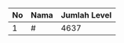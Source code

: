| No | Nama            | Jumlah Level |
|----|-----------------|--------------|
| 1  | #    |    4637        |
